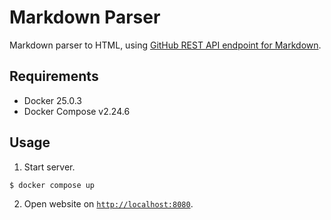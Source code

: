 # Markdown Parser
Markdown parser to HTML, using [GitHub REST API endpoint for Markdown](https://docs.github.com/en/rest/markdown/markdown?apiVersion=2022-11-28).

## Requirements
- Docker 25.0.3
- Docker Compose v2.24.6

## Usage
1. Start server.
```shell
$ docker compose up
```

2. Open website on [`http://localhost:8080`](http://localhost:8080).
